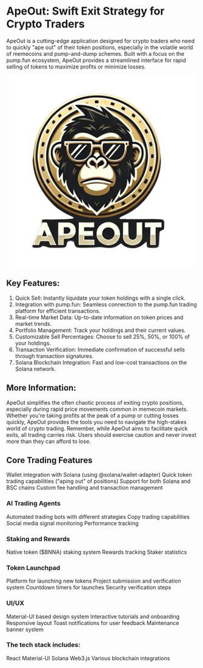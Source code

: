
# ApeOut: Swift Exit Strategy for Crypto Traders
ApeOut is a cutting-edge application designed for crypto traders who need to quickly "ape out" of their token positions, especially in the volatile world of memecoins and pump-and-dump schemes. Built with a focus on the pump.fun ecosystem, ApeOut provides a streamlined interface for rapid selling of tokens to maximize profits or minimize losses.

![Image Description](https://github.com/apeoutmeme/resources/blob/main/assets/apeoutlogo.png?raw=true)


## Key Features:
1. Quick Sell: Instantly liquidate your token holdings with a single click.
2. Integration with pump.fun: Seamless connection to the pump.fun trading platform for efficient transactions.
3. Real-time Market Data: Up-to-date information on token prices and market trends.
4. Portfolio Management: Track your holdings and their current values.
5. Customizable Sell Percentages: Choose to sell 25%, 50%, or 100% of your holdings.
6. Transaction Verification: Immediate confirmation of successful sells through transaction signatures.
7. Solana Blockchain Integration: Fast and low-cost transactions on the Solana network.

## More Information:
ApeOut simplifies the often chaotic process of exiting crypto positions, especially during rapid price movements common in memecoin markets. Whether you're taking profits at the peak of a pump or cutting losses quickly, ApeOut provides the tools you need to navigate the high-stakes world of crypto trading.
Remember, while ApeOut aims to facilitate quick exits, all trading carries risk. Users should exercise caution and never invest more than they can afford to lose.


## Core Trading Features
Wallet integration with Solana (using @solana/wallet-adapter)
Quick token trading capabilities ("aping out" of positions)
Support for both Solana and BSC chains
Custom fee handling and transaction management

### AI Trading Agents
Automated trading bots with different strategies
Copy trading capabilities
Social media signal monitoring
Performance tracking

### Staking and Rewards
Native token ($BNNA) staking system
Rewards tracking
Staker statistics

### Token Launchpad
Platform for launching new tokens
Project submission and verification system
Countdown timers for launches
Security verification steps

### UI/UX
Material-UI based design system
Interactive tutorials and onboarding
Responsive layout
Toast notifications for user feedback
Maintenance banner system

### The tech stack includes:
React
Material-UI
Solana Web3.js
Various blockchain integrations
